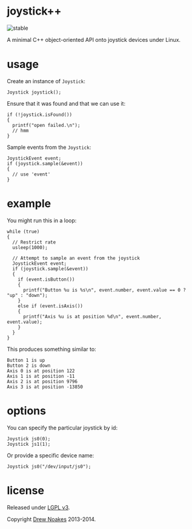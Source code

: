 # joystick++

![stable](http://badges.github.io/stability-badges/dist/stable.svg)

A minimal C++ object-oriented API onto joystick devices under Linux.

# usage

Create an instance of `Joystick`:

    Joystick joystick();

Ensure that it was found and that we can use it:

    if (!joystick.isFound())
    {
      printf("open failed.\n");
      // hmm
    }

Sample events from the `Joystick`:

    JoystickEvent event;
    if (joystick.sample(&event))
    {
      // use 'event'
    }

# example

You might run this in a loop:

    while (true)
    {
      // Restrict rate
      usleep(1000);

      // Attempt to sample an event from the joystick
      JoystickEvent event;
      if (joystick.sample(&event))
      {
        if (event.isButton())
        {
          printf("Button %u is %s\n", event.number, event.value == 0 ? "up" : "down");
        }
        else if (event.isAxis())
        {
          printf("Axis %u is at position %d\n", event.number, event.value);
        }
      }
    }

This produces something similar to:

    Button 1 is up
    Button 2 is down
    Axis 0 is at position 122
    Axis 1 is at position -11
    Axis 2 is at position 9796
    Axis 3 is at position -13850

# options

You can specify the particular joystick by id:

    Joystick js0(0);
    Joystick js1(1);
    
Or provide a specific device name:

    Joystick js0("/dev/input/js0");

# license

Released under [LGPL v3](http://www.gnu.org/copyleft/lesser.html).

Copyright [Drew Noakes](http://drewnoakes.com) 2013-2014.
